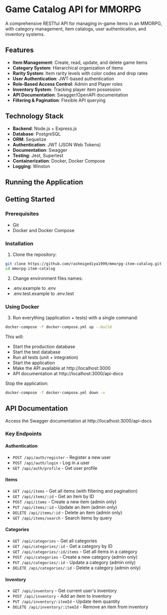 # Game Catalog API for MMORPG

A comprehensive RESTful API for managing in-game items in an MMORPG, with category management, item catalogs, user authentication, and inventory systems.

## Features

- **Item Management**: Create, read, update, and delete game items
- **Category System**: Hierarchical organization of items
- **Rarity System**: Item rarity levels with color codes and drop rates
- **User Authentication**: JWT-based authentication
- **Role-Based Access Control**: Admin and Player roles
- **Inventory System**: Tracking player item possession
- **API Documentation**: Swagger/OpenAPI documentation
- **Filtering & Pagination**: Flexible API querying

## Technology Stack

- **Backend**: Node.js + Express.js
- **Database**: PostgreSQL
- **ORM**: Sequelize
- **Authentication**: JWT (JSON Web Tokens)
- **Documentation**: Swagger
- **Testing**: Jest, Supertest
- **Containerization**: Docker, Docker Compose
- **Logging**: Winston

## Running the Application

## Getting Started

### Prerequisites
- Git
- Docker and Docker Compose

### Installation

1. Clone the repository:
```bash
git clone https://github.com/rashmigediya1999/mmorpg-item-catalog.git
cd mmorpg-item-catalog
```

2. Change  environment files names:
- .env.example to .env
- .env.test.example to .env.test

### Using Docker

3. Run everything (application + tests) with a single command:
```bash
docker-compose -f docker-compose.yml up --build
```
This will:
- Start the production database
- Start the test database
- Run all tests (unit + integration)
- Start the application
- Make the API available at http://localhost:3000
- API documentation at http://localhost:3000/api-docs

Stop the application:
```bash
docker-compose -f docker-compose.yml down -v
```

## API Documentation

Access the Swagger documentation at http://localhost:3000/api-docs

### Key Endpoints

#### Authentication
- `POST /api/auth/register` - Register a new user
- `POST /api/auth/login` - Log in a user
- `GET /api/auth/profile` - Get user profile

#### Items
- `GET /api/items` - Get all items (with filtering and pagination)
- `GET /api/items/:id` - Get an item by ID
- `POST /api/items` - Create a new item (admin only)
- `PUT /api/items/:id` - Update an item (admin only)
- `DELETE /api/items/:id` - Delete an item (admin only)
- `GET /api/items/search` - Search items by query

#### Categories
- `GET /api/categories` - Get all categories
- `GET /api/categories/:id` - Get a category by ID
- `GET /api/categories/:id/items` - Get all items in a category
- `POST /api/categories` - Create a new category (admin only)
- `PUT /api/categories/:id` - Update a category (admin only)
- `DELETE /api/categories/:id` - Delete a category (admin only)

#### Inventory
- `GET /api/inventory` - Get current user's inventory
- `POST /api/inventory` - Add an item to inventory
- `PUT /api/inventory/:itemId` - Update item quantity
- `DELETE /api/inventory/:itemId` - Remove an item from inventory

